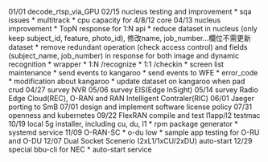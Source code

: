 01/01 decode_rtsp_via_GPU
02/15 nucleus testing and improvement
    * sqa issues
    * multitrack
    * cpu capacity for 4/8/12 core
04/13 nucleus improvement
    * TopN response for 1:N api
    * reduce dataset in nucleus (only keep subject_id, feature, photo_id), 修改name, job_number...欄位不需更新dataset
    * remove redundant operation (check access control) and fields (subject_name, job_number) in response for both image and dynamic recognition
    * wrapper
        * 1:N /recognize
        * 1:1 /checkin
        * screen list maintenance
        * send events to kangaroo
        * send events to WFE
        * error_code
    * modification about kangaroo
    * update dataset on kangaroo when pad crud
04/27 survey NVR
05/06 survey EIS(Edge InSight)
05/14 survey Radio Edge Cloud(REC), O-RAN and RAN Intelligent Contraler(RIC)
06/01 Jaeger porting to SmB
07/01 design and implement software license policy
07/31 openness and kubernetes
09/22 FlexRAN compile and test l1app/l2 testmac
10/19 local 5g installer, including cu, du, l1
    * rpm package generator
    * systemd service
11/09 O-RAN-SC
    * o-du low
    * sample app testing for O-RU and O-DU
12/07 Dual Socket Scenerio (2xL1/1xCU/2xDU) auto-start
12/29 special bbu-cli for NEC
    * auto-start service